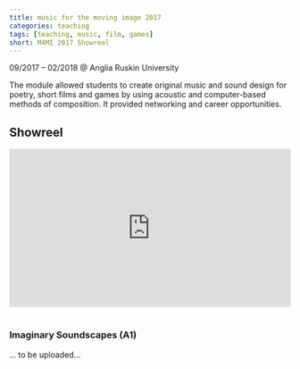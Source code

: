 ```yaml
---
title: music for the moving image 2017
categories: teaching
tags: [teaching, music, film, games]
short: M4MI 2017 Showreel
---
```

09/2017 – 02/2018 @ Anglia Ruskin University

The module allowed students to create original music and sound design for poetry, short films and games by using acoustic and computer-based methods of composition. It provided networking and career opportunities.
<br>

## Showreel

<div style="left: 0; width: 100%; height: 0; position: relative; padding-bottom: 56.2493%;"><iframe src="https://www.youtube.com/embed/L1y2_ykhwhg?rel=0&amp;showinfo=0" style="border: 0; top: 0; left: 0; width: 100%; height: 100%; position: absolute;" allowfullscreen scrolling="no"></iframe></div>
<br>

### Imaginary Soundscapes (A1)
... to be uploaded...
